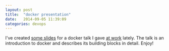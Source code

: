 ```yaml
---
layout: post
title:  "docker presentation"
date:   2014-09-05 11:39:09
categories: devops
---
```

I've created [some slides](../../presentations/20140903_docker/) for a docker talk I gave [at
work](http://www.crealytics.com) lately.
The talk is an introduction to docker and describes its building blocks
in detail.
Enjoy!
